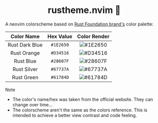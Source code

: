 <div align="center">

# rustheme.nvim 🦀

</div>

A neovim colorscheme based on [Rust Foundation
brand's](https://rustfoundation.org/brand-guide/) color palette:

| Color Name     | Hex Value | Color Render                                            |
| :------------: | :-------: | :-----------------------------------------------------: |
| Rust Dark Blue | `#1E2650` | ![#1E2650](https://placeholdit.com/60x40/1E2650/1E2650) |
| Rust Orange    | `#D34516` | ![#D34516](https://placeholdit.com/60x40/D34516/D34516) |
| Rust Blue      | `#28607F` | ![#28607F](https://placeholdit.com/60x40/28607F/28607F) |
| Rust Silver    | `#67737A` | ![#67737A](https://placeholdit.com/60x40/67737A/67737A) |
| Rust Green     | `#61784D` | ![#61784D](https://placeholdit.com/60x40/61784D/61784D) |

> [!NOTE]
>
> - The color's name/hex was taken from the official website. They
>   can change over time...
> - The colorscheme aren't the same as the colors reference. This is
>   intended to achieve a better view contrast and code feeling.

